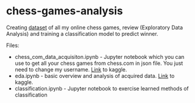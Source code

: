 # chess-games-analysis
Creating [dataset](https://www.kaggle.com/datasets/adpawel810/own-chess-games) of all my online chess games, review (Exploratory Data Analysis) and training a classification model to predict winner.

Files:
* chess_com_data_acquisiton.ipynb - Jupyter notebook which you can use to get all your chess games from chess.com in json file. You just need to change my username. [Link](https://www.kaggle.com/code/adpawel810/chess-com-data-acqusition/notebook) to kaggle.
* eda.ipynb - basic overview and analysis of acquired data. [Link](https://www.kaggle.com/code/adpawel810/eda-chess-games) to kaggle.
* classification.ipynb - Jupyter notebook to exercise learned methods of classification 
